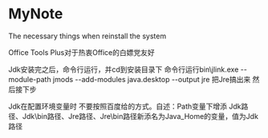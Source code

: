 # MyNote
The necessary things when reinstall the system 


Office Tools Plus对于热衷Office的白嫖党友好

Jdk安装完之后，命令行运行，并cd到安装目录下 命令行运行bin\jlink.exe --module-path jmods --add-modules java.desktop --output jre
把Jre搞出来 然后接下步

Jdk在配置环境变量时 不要按照百度给的方式。自述：Path变量下增添 Jdk路径、Jdk\bin路径、Jre路径、Jre\bin路径新添名为Java_Home的变量，值为Jdk路径
                                               
                                               
